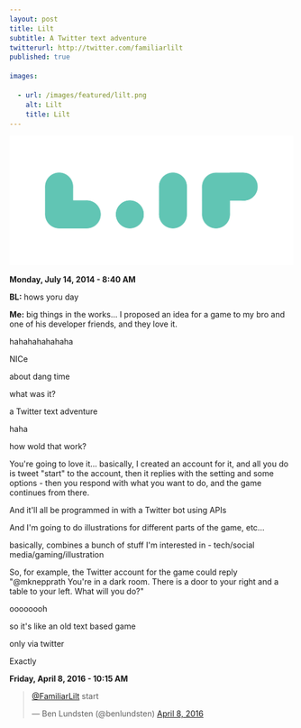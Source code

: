 ```yaml
---
layout: post
title: Lilt
subtitle: A Twitter text adventure
twitterurl: http://twitter.com/familiarlilt
published: true

images:

  - url: /images/featured/lilt.png
    alt: Lilt
    title: Lilt
---
```


<img class="aligncenter" src="/images/lilt/logo.png" alt="lilt" />

<p><b>Monday, July 14, 2014 - 8:40 AM</b></p>

<p class="wow fadeInUp chat bl" data-wow-offset="100"><span><b>BL:</b> hows yoru day</span></p>
<p class="wow fadeInUp chat" data-wow-offset="100"><span><b>Me:</b> big things in the works... I proposed an idea for a game to my bro and one of his developer friends, and they love it.</span></p>
<p class="wow fadeInUp chat bl" data-wow-offset="100"><span>hahahahahahaha</span></p>
<p class="wow fadeInUp chat bl" data-wow-offset="100"><span>NICe</span></p>
<p class="wow fadeInUp chat bl" data-wow-offset="100"><span>about dang time</span></p>
<p class="wow fadeInUp chat bl" data-wow-offset="100"><span>what was it?</span></p>
<p class="wow fadeInUp chat" data-wow-offset="100"><span>a Twitter text adventure</span></p>
<p class="wow fadeInUp chat bl" data-wow-offset="100"><span>haha</span></p>
<p class="wow fadeInUp chat bl" data-wow-offset="100"><span>how wold that work?</span></p>
<p class="wow fadeInUp chat" data-wow-offset="100"><span>You're going to love it... basically, I created an account for it, and all you do is tweet "start" to the account, then it replies with the setting and some options - then you respond with what you want to do, and the game continues from there.</span></p>
<p class="wow fadeInUp chat" data-wow-offset="100"><span>And it'll all be programmed in with a Twitter bot using APIs</span></p>
<p class="wow fadeInUp chat" data-wow-offset="100"><span>And I'm going to do illustrations for different parts of the game, etc...</span></p>
<p class="wow fadeInUp chat" data-wow-offset="100"><span>basically, combines a bunch of stuff I'm interested in - tech/social media/gaming/illustration</span></p>
<p class="wow fadeInUp chat" data-wow-offset="100"><span>So, for example, the Twitter account for the game could reply "@mknepprath You're in a dark room. There is a door to your right and a table to your left. What will you do?"</span></p>
<p class="wow fadeInUp chat bl" data-wow-offset="100"><span>oooooooh</span></p>
<p class="wow fadeInUp chat bl" data-wow-offset="100"><span>so it's like an old text based game</span></p>
<p class="wow fadeInUp chat bl" data-wow-offset="100"><span>only via twitter</span></p>
<p class="wow fadeInUp chat" data-wow-offset="100"><span>Exactly</span></p>

<p><b>Friday, April 8, 2016 - 10:15 AM</b></p>

<blockquote class="twitter-tweet" data-lang="en"><p lang="en" dir="ltr"><a href="https://twitter.com/FamiliarLilt">@FamiliarLilt</a> start</p>&mdash; Ben Lundsten (@benlundsten) <a href="https://twitter.com/benlundsten/status/718457134485082114">April 8, 2016</a></blockquote>
